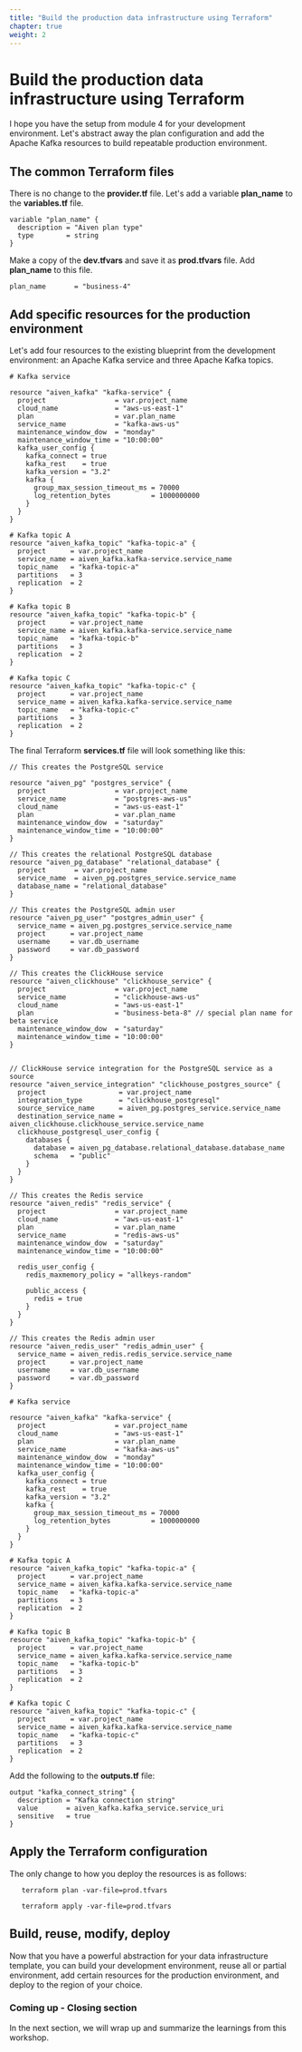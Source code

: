 ```yaml
---
title: "Build the production data infrastructure using Terraform"
chapter: true
weight: 2
---
```


# Build the production data infrastructure using Terraform

I hope you have the setup from module 4 for your development environment. Let's abstract away the plan configuration and add the Apache Kafka resources to build repeatable production environment.

## The common Terraform files

There is no change to the **provider.tf** file. Let's add a variable **plan_name** to the **variables.tf** file. 

```
variable "plan_name" {
  description = "Aiven plan type"
  type        = string
}
```


Make a copy of the **dev.tfvars** and save it as **prod.tfvars** file. Add **plan_name** to this file.

```
plan_name       = "business-4"
```

## Add specific resources for the production environment

Let's add four resources to the existing blueprint from the development environment: an Apache Kafka service and three Apache Kafka topics.

```
# Kafka service

resource "aiven_kafka" "kafka-service" {
  project                 = var.project_name
  cloud_name              = "aws-us-east-1"
  plan                    = var.plan_name
  service_name            = "kafka-aws-us"
  maintenance_window_dow  = "monday"
  maintenance_window_time = "10:00:00"
  kafka_user_config {
    kafka_connect = true
    kafka_rest    = true
    kafka_version = "3.2"
    kafka {
      group_max_session_timeout_ms = 70000
      log_retention_bytes          = 1000000000
    }
  }
}

# Kafka topic A
resource "aiven_kafka_topic" "kafka-topic-a" {
  project      = var.project_name
  service_name = aiven_kafka.kafka-service.service_name
  topic_name   = "kafka-topic-a"
  partitions   = 3
  replication  = 2
}

# Kafka topic B
resource "aiven_kafka_topic" "kafka-topic-b" {
  project      = var.project_name
  service_name = aiven_kafka.kafka-service.service_name
  topic_name   = "kafka-topic-b"
  partitions   = 3
  replication  = 2
}

# Kafka topic C
resource "aiven_kafka_topic" "kafka-topic-c" {
  project      = var.project_name
  service_name = aiven_kafka.kafka-service.service_name
  topic_name   = "kafka-topic-c"
  partitions   = 3
  replication  = 2
}
```

The final Terraform **services.tf** file will look something like this:


```
// This creates the PostgreSQL service

resource "aiven_pg" "postgres_service" {
  project                 = var.project_name
  service_name            = "postgres-aws-us"
  cloud_name              = "aws-us-east-1"
  plan                    = var.plan_name
  maintenance_window_dow  = "saturday"
  maintenance_window_time = "10:00:00"
}

// This creates the relational PostgreSQL database
resource "aiven_pg_database" "relational_database" {
  project       = var.project_name
  service_name  = aiven_pg.postgres_service.service_name
  database_name = "relational_database"
}

// This creates the PostgreSQL admin user
resource "aiven_pg_user" "postgres_admin_user" {
  service_name = aiven_pg.postgres_service.service_name
  project      = var.project_name
  username     = var.db_username
  password     = var.db_password
}

// This creates the ClickHouse service
resource "aiven_clickhouse" "clickhouse_service" {
  project                 = var.project_name
  service_name            = "clickhouse-aws-us"
  cloud_name              = "aws-us-east-1"
  plan                    = "business-beta-8" // special plan name for beta service
  maintenance_window_dow  = "saturday"
  maintenance_window_time = "10:00:00"
}


// ClickHouse service integration for the PostgreSQL service as a source
resource "aiven_service_integration" "clickhouse_postgres_source" {
  project                  = var.project_name
  integration_type         = "clickhouse_postgresql"
  source_service_name      = aiven_pg.postgres_service.service_name
  destination_service_name = aiven_clickhouse.clickhouse_service.service_name
  clickhouse_postgresql_user_config {
    databases {
      database = aiven_pg_database.relational_database.database_name
      schema   = "public"
    }
  }
}

// This creates the Redis service
resource "aiven_redis" "redis_service" {
  project                 = var.project_name
  cloud_name              = "aws-us-east-1"
  plan                    = var.plan_name
  service_name            = "redis-aws-us"
  maintenance_window_dow  = "saturday"
  maintenance_window_time = "10:00:00"

  redis_user_config {
    redis_maxmemory_policy = "allkeys-random"

    public_access {
      redis = true
    }
  }
}

// This creates the Redis admin user
resource "aiven_redis_user" "redis_admin_user" {
  service_name = aiven_redis.redis_service.service_name
  project      = var.project_name
  username     = var.db_username
  password     = var.db_password
}

# Kafka service

resource "aiven_kafka" "kafka-service" {
  project                 = var.project_name
  cloud_name              = "aws-us-east-1"
  plan                    = var.plan_name
  service_name            = "kafka-aws-us"
  maintenance_window_dow  = "monday"
  maintenance_window_time = "10:00:00"
  kafka_user_config {
    kafka_connect = true
    kafka_rest    = true
    kafka_version = "3.2"
    kafka {
      group_max_session_timeout_ms = 70000
      log_retention_bytes          = 1000000000
    }
  }
}

# Kafka topic A
resource "aiven_kafka_topic" "kafka-topic-a" {
  project      = var.project_name
  service_name = aiven_kafka.kafka-service.service_name
  topic_name   = "kafka-topic-a"
  partitions   = 3
  replication  = 2
}

# Kafka topic B
resource "aiven_kafka_topic" "kafka-topic-b" {
  project      = var.project_name
  service_name = aiven_kafka.kafka-service.service_name
  topic_name   = "kafka-topic-b"
  partitions   = 3
  replication  = 2
}

# Kafka topic C
resource "aiven_kafka_topic" "kafka-topic-c" {
  project      = var.project_name
  service_name = aiven_kafka.kafka-service.service_name
  topic_name   = "kafka-topic-c"
  partitions   = 3
  replication  = 2
}
```

Add the following to the **outputs.tf** file:

```
output "kafka_connect_string" {
  description = "Kafka connection string"
  value       = aiven_kafka.kafka_service.service_uri
  sensitive   = true
}

```

## Apply the Terraform configuration

The only change to how you deploy the resources is as follows:

```
   terraform plan -var-file=prod.tfvars
```


```
   terraform apply -var-file=prod.tfvars
```

## Build, reuse, modify, deploy

Now that you have a powerful abstraction for your data infrastructure template, you can build your development environment, reuse all or partial environment, add certain resources for the production environment, and deploy to the region of your choice.

### Coming up - Closing section

In the next section, we will wrap up and summarize the learnings from this workshop.
